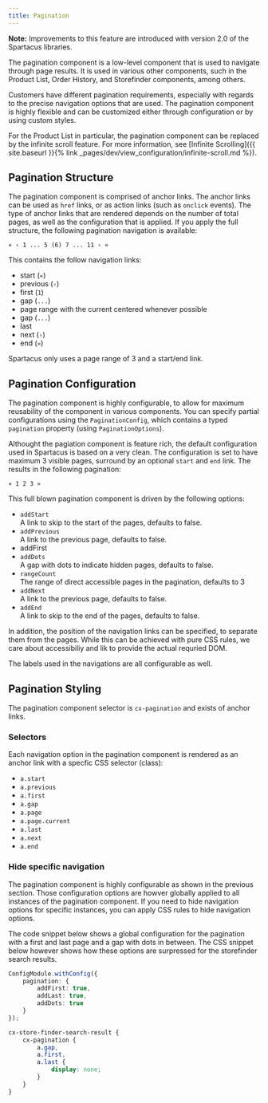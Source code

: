 ```yaml
---
title: Pagination
---
```


**Note:** Improvements to this feature are introduced with version 2.0 of the Spartacus libraries.

The pagination component is a low-level component that is used to navigate through page results. It is used in various other components, such in the Product List, Order History, and Storefinder components, among others.

Customers have different pagination requirements, especially with regards to the precise navigation options that are used. The pagination component is highly flexible and can be customized either through configuration or by using custom styles.

For the Product List in particular, the pagination component can be replaced by the infinite scroll feature. For more information, see [Infinite Scrolling]({{ site.baseurl }}{% link _pages/dev/view_configuration/infinite-scroll.md %}).

## Pagination Structure

The pagination component is comprised of anchor links. The anchor links can be used as `href` links, or as action links (such as `onclick` events). The type of anchor links that are rendered depends on the number of total pages, as well as the configuration that is applied. If you apply the full structure, the following pagination navigation is available: 

```blank
« ‹ 1 ... 5 (6) 7 ... 11 › »
```

This contains the follow navigation links:

-   start (`«`)
-   previous (`‹`)
-   first (`1`)
-   gap (`...`)
-   page range with the current centered whenever possible
-   gap (`...`)
-   last
-   next (`›`)
-   end (`»`)

Spartacus only uses a page range of 3 and a start/end link.

## Pagination Configuration

The pagination component is highly configurable, to allow for maximum reusability of the component in various components.
You can specify partial configurations using the `PaginationConfig`, which contains a typed `pagination` property (using `PaginationOptions`).

Althought the pagiation component is feature rich, the default configuration used in Spartacus is based on a very clean. The configuration is set to have maximum 3 visible pages, surround by an optional `start` and `end` link. The results in the following pagination:

`« 1 2 3 »`

This full blown pagination component is driven by the following options:

-   `addStart`  
    A link to skip to the start of the pages, defaults to false.
-   `addPrevious`  
    A link to the previous page, defaults to false.
-   addFirst
-   `addDots`  
    A gap with dots to indicate hidden pages, defaults to false.
-   `rangeCount`  
    The range of direct accessible pages in the pagination, defaults to 3
-   `addNext`  
    A link to the previous page, defaults to false.
-   `addEnd`  
    A link to skip to the end of the pages, defaults to false.

In addition, the position of the navigation links can be specified, to separate them from the pages. While this can be achieved with pure CSS rules, we care about accessibiliy and lik to provide the actual requried DOM.

The labels used in the navigations are all configurable as well.

## Pagination Styling

The pagination component selector is `cx-pagination` and exists of anchor links.

### Selectors

Each navigation option in the pagination component is rendered as an anchor link with a specfic CSS selector (class):

-   `a.start`
-   `a.previous`
-   `a.first`
-   `a.gap`
-   `a.page`
-   `a.page.current`
-   `a.last`
-   `a.next`
-   `a.end`

### Hide specific navigation

The pagination component is highly configurable as shown in the previous section. Those configuration options are howver globally applied to all instances of the pagination component. If you need to hide navigation options for specific instances, you can apply CSS rules to hide navigation options.

The code snippet below shows a global configuration for the pagination with a first and last page and a gap with dots in between. The CSS snippet below however shows how these options are surpressed for the storefinder search results.

```typescript
ConfigModule.withConfig({
    pagination: {
        addFirst: true,
        addLast: true,
        addDots: true
    }
});
```

```scss
cx-store-finder-search-result {
    cx-pagination {
        a.gap,
        a.first,
        a.last {
            display: none;
        }
    }
}
```
